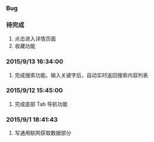 ### Bug




### 待完成
1. 点击进入详情页面
2. 收藏功能

### 2015/9/13 16:34:00
1. 完成搜索功能。输入关键字后，自动实时返回搜索内容列表

### 2015/9/12 15:45:00
1. 完成底部 Tab 导航功能

### 2015/9/1 18:41:43
1. 写通用联网获取数据部分
